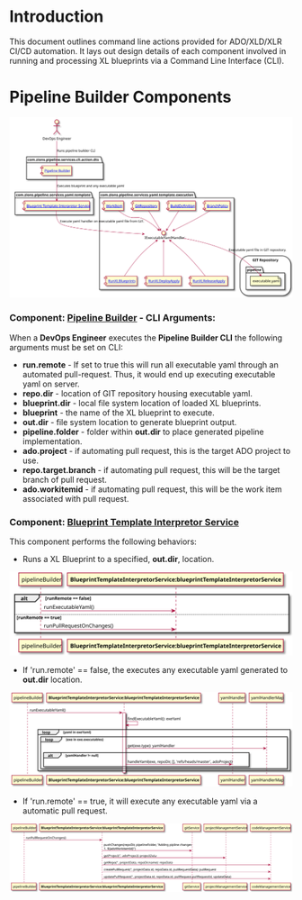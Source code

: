 # Introduction
This document outlines command line actions provided for ADO/XLD/XLR CI/CD automation.  It lays out design details of each component involved 
in running and processing XL blueprints via a Command Line Interface (CLI).

# Pipeline Builder Components

![CLI Flow](PipelineBuilder_components.svg)

<div hidden>
```{r, include=FALSE}
@startuml PipelineBuilder_components.svg
actor RE as "DevOps Engineer"
package "com.zions.pipeline.services.cli.action.dts" {
   component PB as "[[https://dev.azure.com/zionseto/DTS/_git/zions-service-framework?path=%2Fzions-pipeline-cli%2Fsrc%2Fmain%2Fgroovy%2Fcom%2Fzions%2Fpipeline%2Fservices%2Fcli%2Faction%2Fdts%2FPipelineBuilder.groovy&version=GBmaster&line=1&lineEnd=2&lineStartColumn=1&lineEndColumn=1&lineStyle=plain Pipeline Builder]]"
} 
RE --> PB : "Runs pipeline builder CLI"
package "com.zions.pipeline.services.yaml.template" {
  component BTIS as "[[https://dev.azure.com/zionseto/DTS/_git/zions-service-framework?path=%2Fzions-pipeline-services%2Fsrc%2Fmain%2Fgroovy%2Fcom%2Fzions%2Fpipeline%2Fservices%2Fyaml%2Ftemplate%2FBlueprintTemplateInterpretorService.groovy Blueprint Template Interpretor Service]]"
}
PB --> BTIS: Executes blueprint and any executable yaml
package "com.zions.pipeline.services.yaml.template.execution" {
  interface IExecutableYamlHandler
  component BP as "[[https://dev.azure.com/zionseto/DTS/_git/zions-service-framework?path=%2Fzions-pipeline-services%2Fsrc%2Fmain%2Fgroovy%2Fcom%2Fzions%2Fpipeline%2Fservices%2Fyaml%2Ftemplate%2Fexecution%2FBranchPolicy.groovy BranchPolicy]]"
  component BD as "[[https://dev.azure.com/zionseto/DTS/_git/zions-service-framework?path=%2Fzions-pipeline-services%2Fsrc%2Fmain%2Fgroovy%2Fcom%2Fzions%2Fpipeline%2Fservices%2Fyaml%2Ftemplate%2Fexecution%2FBuildDefinition.groovy BuildDefinition]]"
  component GR as "[[https://dev.azure.com/zionseto/DTS/_git/zions-service-framework?path=%2Fzions-pipeline-services%2Fsrc%2Fmain%2Fgroovy%2Fcom%2Fzions%2Fpipeline%2Fservices%2Fyaml%2Ftemplate%2Fexecution%2FGitRepository.groovy GitRepository]]"
  component RXLB as "[[https://dev.azure.com/zionseto/DTS/_git/zions-service-framework?path=%2Fzions-pipeline-services%2Fsrc%2Fmain%2Fgroovy%2Fcom%2Fzions%2Fpipeline%2Fservices%2Fyaml%2Ftemplate%2Fexecution%2FRunXLBlueprints.groovy RunXLBlueprints]]"
  component RXLDA as "[[https://dev.azure.com/zionseto/DTS/_git/zions-service-framework?path=%2Fzions-pipeline-services%2Fsrc%2Fmain%2Fgroovy%2Fcom%2Fzions%2Fpipeline%2Fservices%2Fyaml%2Ftemplate%2Fexecution%2FRunXLDeployApply.groovy RunXLDeployApply]]"
  component RXLRA as "[[https://dev.azure.com/zionseto/DTS/_git/zions-service-framework?path=%2Fzions-pipeline-services%2Fsrc%2Fmain%2Fgroovy%2Fcom%2Fzions%2Fpipeline%2Fservices%2Fyaml%2Ftemplate%2Fexecution%2FRunXLReleaseApply.groovy RunXLReleaseApply]]"
  component WI as "[[https://dev.azure.com/zionseto/DTS/_git/zions-service-framework?path=%2Fzions-pipeline-services%2Fsrc%2Fmain%2Fgroovy%2Fcom%2Fzions%2Fpipeline%2Fservices%2Fyaml%2Ftemplate%2Fexecution%2FWorkItem.groovy WorkItem]]"
  BP -do-> IExecutableYamlHandler
  BD --> IExecutableYamlHandler
  GR --> IExecutableYamlHandler
  RXLB -up-> IExecutableYamlHandler
  RXLDA -up-> IExecutableYamlHandler
  RXLRA -up-> IExecutableYamlHandler
  WI -do-> IExecutableYamlHandler
}
BTIS --> IExecutableYamlHandler : Execute yaml handler on executable yaml file from GIT.
storage "GIT Repository" {
  folder "pipeline" {
	  file ey as "executable.yaml"
  }
}
IExecutableYamlHandler -do-> ey : Executable yaml file in GIT repository.
@enduml
```
</div>

### Component: [Pipeline Builder](https://dev.azure.com/zionseto/DTS/_git/zions-service-framework?path=%2Fzions-pipeline-cli%2Fsrc%2Fmain%2Fgroovy%2Fcom%2Fzions%2Fpipeline%2Fservices%2Fcli%2Faction%2Fdts%2FPipelineBuilder.groovy&version=GBmaster&line=1&lineEnd=2&lineStartColumn=1&lineEndColumn=1&lineStyle=plain) - CLI Arguments:

When a **DevOps Engineer** executes the **Pipeline Builder CLI** the following arguments must be set on CLI:

- **run.remote** - If set to true this will run all executable yaml through an automated 
  pull-request.  Thus, it would end up executing executable yaml on server.
- **repo.dir** - location of GIT repository housing executable yaml.
- **blueprint.dir** - local file system location of loaded XL blueprints.
- **blueprint** - the name of the XL blueprint to execute.
- **out.dir** - file system location to generate blueprint output.
- **pipeline.folder** - folder within **out.dir** to place generated pipeline implementation.
- **ado.project** - if automating pull request, this is the target ADO project to use.
- **repo.target.branch** - if automating pull request, this will be the target branch 
  of pull request.
- **ado.workitemid** - if automating pull request, this will be the work item associated 
  with pull request.

### Component: [Blueprint Template Interpretor Service](https://dev.azure.com/zionseto/DTS/_git/zions-service-framework?path=%2Fzions-pipeline-services%2Fsrc%2Fmain%2Fgroovy%2Fcom%2Fzions%2Fpipeline%2Fservices%2Fyaml%2Ftemplate%2FBlueprintTemplateInterpretorService.groovy&version=GBmaster&line=1&lineEnd=2&lineStartColumn=1&lineEndColumn=1&lineStyle=plain)

This component performs the following behaviors:

- Runs a XL Blueprint to a specified, **out.dir**, location.
  
![CLI Flow](PipelineBuilder_sequence.svg)

- If 'run.remote' == false, the executes any executable yaml generated to **out.dir** location.
  
![Remote false Flow](BlueprintTemplateInterpretorService_remote_false_seq.svg)

- If 'run.remote' == true, it will execute any executable yaml via a automatic pull 
  request.

![Remote true Flow](BlueprintTemplateInterpretorService_remote_true_seq.svg)

<div hidden>
```{r, include=FALSE}
@startuml PipelineBuilder_sequence.svg
participant pipelineBuilder
participant BTLS as "<b>BlueprintTemplateInterpretorService:blueprintTemplateInterpretorService</b>"
alt runRemote == false
    pipelineBuilder -> BTLS: runExecutableYaml()
else runRemote == true
    pipelineBuilder -> BTLS: runPullRequestOnChanges()
end
@enduml 

@startuml BlueprintTemplateInterpretorService_remote_false_seq.svg
participant pipelineBuilder
participant BTLS as "<b>BlueprintTemplateInterpretorService:blueprintTemplateInterpretorService</b>"
pipelineBuilder -> BTLS: runExecutableYaml()
activate BTLS
BTLS ->  BTLS: findExecutableYaml(): exeYaml
loop yaml in exeYaml
  loop exe in exe.executables
    BTLS -> yamlHandlerMap: get(exe.type): yamlHandler
    alt yamlHandler != null
       BTLS-> yamlHandler: handleYaml(exe, repoDir, [], 'refs/heads/master', adoProject)
    end
  end
end
deactivate BTLS
participant yamlHandlerMap
@enduml

@startuml BlueprintTemplateInterpretorService_remote_true_seq.svg
participant pipelineBuilder
participant BTLS as "<b>BlueprintTemplateInterpretorService:blueprintTemplateInterpretorService</b>"
pipelineBuilder -> BTLS: runPullRequestOnChanges()
BTLS -> gitService: pushChanges(repoDir, pipelineFolder, "Adding pipline changes \n#${adoWorkitemId}")
BTLS -> projectManagementService: getProject('', adoProject): projectData
BTLS -> codeManagementService: getRepo('', projectData, repoDir.name): repoData
BTLS -> codeManagementService: createPullRequest('', projectData.id, repoData.id, pullRequestData): pullRequest
BTLS -> codeManagementService: updatePullRequest('', projectData.id, repoData.id, pullRequest.pullRequestId, updateData)
@enduml
```
</div>

## Yaml Components (package: com.zions.pipeline.services.yaml.template.execution)


###  Component: [BranchPolicy](https://dev.azure.com/zionseto/DTS/_git/zions-service-framework?path=%2Fzions-pipeline-services%2Fsrc%2Fmain%2Fgroovy%2Fcom%2Fzions%2Fpipeline%2Fservices%2Fyaml%2Ftemplate%2Fexecution%2FBranchPolicy.groovy)

This component provides ability to interpret a yaml snippet of the form: 

```yaml
 - type: branchPolicy
   context: zionseto #optional 
   project: ReleaseEngineering #optional
   repoName: arepo
   branchNames: master
   policyData:
     buildData:
       ciBuildName: arepo-ci
       ciBuildFile:  .pipeline/ado/build-ci.yml
     approvalData:
       minApprovers: 1
```

With this yaml this component will ensure the `master` branch within GIR repo, `arepo`, will use CI build with ADO pipeline yaml file **.pipeline/ado/build-ci.yaml*and have at least 1 approver.

* **type** - is the yaml handler to use.
* **context** - the ADO organization. Optional
* **project** - the ADO project with organization. Optional
* **repoName** - the GIT repository with ADO project.
* **branchNames** - the command delimited list of branch names to apply policy.
* **policyData** - yaml element that contains the policy to apply.
  - **buildData** - yaml element that specifies Continuous Integration validation build policy.
    * **ciBuildName** - the name of CI validation build.
    * **ciBuildFile** - the GIT repository file location with ADO pipeline yaml.
  - **approvalData** - the yaml element that will specify approver data.
    * **minApprovers** - the number of approvers.


### Component: [BuildDefinition](https://dev.azure.com/zionseto/DTS/_git/zions-service-framework?path=%2Fzions-pipeline-services%2Fsrc%2Fmain%2Fgroovy%2Fcom%2Fzions%2Fpipeline%2Fservices%2Fyaml%2Ftemplate%2Fexecution%2FBuildDefinition.groovy)

This component provides ability to interpret a yaml snippet of the form: 

```yaml
 - type: buildDefinition
   name: dev/test1-release
   context: eto-dev # Optional
   project: ALMOpsTest # Optional
   queue: 'On-Prem DR'
   repository: 
     name: ALMOpsTest
     defaultBranch: refs/heads/master # Optional
   variables: # Optional
   - name: Good_stuff7
     value: old
     allowOverride: true
```

This yaml will create a ADO build definition with pipeline by the name of `dev/test1-release` in project `ALMOpsTest` that will run on ADO 
pipeline queue `On-Prem DR`.  It will be associated with GIT repository `ALMOpsTest` with default branch being `refs/heads/master`.  It 
will also have a variable that can be used in build call `Good_stuff7`.

- **type** - is the yaml handler to use.
- **context** - the ADO organization. Optional
- **project** - the ADO project with organization. Optional
- **name** - the name/location of build definition.
- **queue** - the ADO queue.
- **repository** - yaml element to specify GIT repository related data.
    - **name** - GIT repository name.
    - **defaultBranch** - the default branch that will trigger build.
- **variables** - free form yaml to specifiy any variables to be used in build that may be override at build creation.

### Component: [GitRepository](https://dev.azure.com/zionseto/DTS/_git/zions-service-framework?path=%2Fzions-pipeline-services%2Fsrc%2Fmain%2Fgroovy%2Fcom%2Fzions%2Fpipeline%2Fservices%2Fyaml%2Ftemplate%2Fexecution%2FGitRepository.groovy)

This component provides ability to interpret a yaml snippet of the form: 

```yaml
 - type: gitRepository
   name: reponame 
   project: projectname # Optional
   branches:
   - name: feature/support
     baseName: master
```

This yaml will create/update a repo with ADO project by the name of `reponame`.  It will also create/update a branch by the name of `feature/support` base upon `head` state of `master` branch.

- **type** - is the yaml handler to use.
- **context** - the ADO organization. Optional
- **project** - the ADO project with organization. Optional
- **name** - the name of GIT repository.
- **branches** - yaml element to specify required set of branch for repository.
    - **branch** - name of branch to ensure.
    - **baseName** - name of base branch to create branch from.
    
### Component: [WorkItem](https://dev.azure.com/zionseto/DTS/_git/zions-service-framework?path=%2Fzions-pipeline-services%2Fsrc%2Fmain%2Fgroovy%2Fcom%2Fzions%2Fpipeline%2Fservices%2Fyaml%2Ftemplate%2Fexecution%2FWorkItem.groovy)

This component provides ability to interpret a yaml snippet of the form: 

```yaml
 - type: workItem
   title: More work to do
   wiType: Task
   description: 'If there is more work, do it.'
   areaPath: DTS/Release Engineering  # Optional
```

This yaml when executed will result in a work item in a task being created/updated with 
specified title, wi type, description and area path.

- **type** - is the yaml handler to use.
- **title** - summary or title of work item.
- **description** - details of work item.
- **wiType** - work item type: Task, User Story, Epic, etc.
- **areaPath** - area path defines an association to Team(s).

This enables the ability to have work items to association with COE GIT automation changes.

### Component: [RunXLBlueprints](https://dev.azure.com/zionseto/DTS/_git/zions-service-framework?path=%2Fzions-pipeline-services%2Fsrc%2Fmain%2Fgroovy%2Fcom%2Fzions%2Fpipeline%2Fservices%2Fyaml%2Ftemplate%2Fexecution%2FRunXLBlueprints.groovy)

- This component will provide ability to execute blueprints on repos that may dependent upon 
changes occuring in blueprint.  This will enable automation of updating output repos 
to changes in blueprints.
- It will also enable chaining a set of blueprints as part of a larger blueprint.
- These runXLBlueprint yaml elements can be templated as part of a parent blueprint.

It will interpret yaml in the following form:

```yaml
 - type: runXLBlueprints
   repoName: callit
   project: AgriculturalFinance
   blueprints:
   - name: windows-app
     repoName: bpRepo
     project: DTS
     answers: # Optional
       ans1: stuff
       ans2: stuff
```

When component executes against the yaml it will/can create multiple blueprints against 
a specific projects repo.  The above instance will execute `windows-app` blueprint from `bpRepo` 
in `DTS` project and place results into ADO project `AgriculturalFinance` GIT repository 
`callit`.

- **type** - name of yaml handler to execute.
- **repoName** - the name of the GIT repository that will updated with pipeline changes.
- **project** - the output project of blueprint updates.
- **blueprints** - yaml element to specify set of blueprints to execute.
    - **name** - the name of the blueprint to execute.
    - **repoName** - GIT repository that houses blueprint.
    - **project** - ADO project that houses blueprint.
    - **answers** - This as set of free form yaml that supplies the answers to a blueprint.  These can be templated as part of a composition of blueprints.

### Component: [RunXLDeployApply](https://dev.azure.com/zionseto/DTS/_git/zions-service-framework?path=%2Fzions-pipeline-services%2Fsrc%2Fmain%2Fgroovy%2Fcom%2Fzions%2Fpipeline%2Fservices%2Fyaml%2Ftemplate%2Fexecution%2FRunXLDeployApply.groovy)

This component is important for handling creating/updating the static aspects of XL 
Deploy, which is mostly Configuration, Infrustructure and Environment.

This component will interpret yaml in the following form:

```yaml
- type: runXLDeployApply
  yamlFile: .pipeline/xl-deploy.yaml
  vault:  # Optional yaml object to setup token replacement from vault
    engine: secret
    path: WebCMS # a path into Vault secret store that can be project specific.  
  values: # Optional for setting up XL CLI values.
  - name: test1
    value: ${xl.password}  # xl.password token to be replaced by Vault
  - name: test2
    value: avalue2
```

With the above yaml when executed with RunXLDeployApply handler we will get updates 
to XL Deploy from `.pipeline/xl-deploy.yaml` with passed values from `values` data.

- **type** - name of yaml handler to execute.
- **yamlFile** - file to pass to XL Deploy CLI to run for XL Deploy update.
- **vault** - Optional yaml object to setup token replacement from vault.
    - **engine** - name of Vault secret engine.
    - **path** - Vault secret path.
- **values** - free form name/value pairs to be passed as parameters to XL CLI.

### Component: [RunXLReleaseApply](https://dev.azure.com/zionseto/DTS/_git/zions-service-framework?path=%2Fzions-pipeline-services%2Fsrc%2Fmain%2Fgroovy%2Fcom%2Fzions%2Fpipeline%2Fservices%2Fyaml%2Ftemplate%2Fexecution%2FRunXLReleaseApply.groovy)

This will be mostly used to update/create plan templates within `XL Release`.

This component will interpret yaml in the following form:

```yaml
 - type: runXLReleaseApply
   yamlFile: .pipeline/xl-release.yaml
   vault:  # Optional yaml object to setup token replacement from Vault
     engine: secret
     path: WebCMS # a path into Vault secret store that can be project specific.  
   values: # Optional for setting up XL CLI values.
   - name: test1
     value: ${xl.password}  # xl.password token to be replaced by Vault
   - name: test2
     value: avalue2
```

With the above yaml when executed with RunXLReleaseApply handler we will get updates 
to XL Release from `.pipeline/xl-release.yaml` with passed values from `values` data.

- **type** - name of yaml handler to execute.
- **yamlFile** - file to pass to XL Release CLI to run for XL Release template updates.
- **vault** - Optional yaml object to setup token replacement from vault.
    - **engine** - name of Vault secret engine.
    - **path** - Vault secret path.
- **values** - free form name/value pairs to be passed as parameters to XL CLI.
